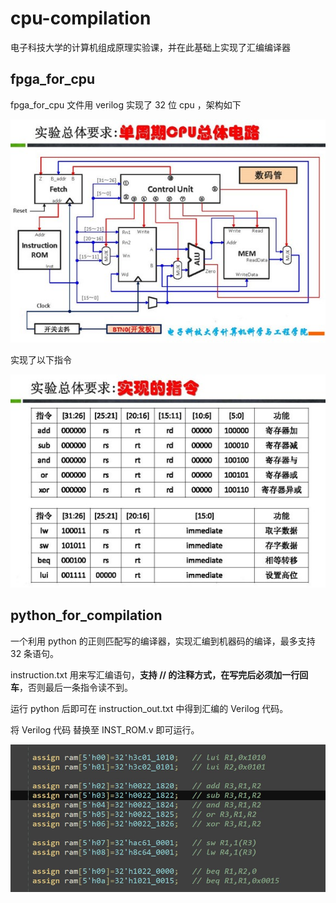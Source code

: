 # cpu-compilation


电子科技大学的计算机组成原理实验课，并在此基础上实现了汇编编译器



## fpga_for_cpu



fpga_for_cpu 文件用 verilog 实现了 32 位 cpu ，架构如下



![架构](https://github.com/Eric-is-good/cpu-compilation/blob/main/pic/%E6%9E%B6%E6%9E%84.jpg)



实现了以下指令



![指令](https://github.com/Eric-is-good/cpu-compilation/blob/main/pic/%E6%8C%87%E4%BB%A4.jpg)







## python_for_compilation


一个利用 python 的正则匹配写的编译器，实现汇编到机器码的编译，最多支持 32 条语句。

instruction.txt 用来写汇编语句，**支持  //  的注释方式，在写完后必须加一行回车**，否则最后一条指令读不到。

运行 python 后即可在 instruction_out.txt  中得到汇编的 Verilog 代码。

将 Verilog 代码 替换至  INST_ROM.v 即可运行。


![verilog](https://github.com/Eric-is-good/cpu-compilation/blob/main/pic/verilog.jpg)
